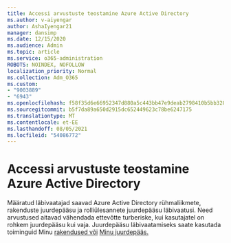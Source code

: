 ```yaml
---
title: Accessi arvustuste teostamine Azure Active Directory
ms.author: v-aiyengar
author: AshaIyengar21
manager: dansimp
ms.date: 12/15/2020
ms.audience: Admin
ms.topic: article
ms.service: o365-administration
ROBOTS: NOINDEX, NOFOLLOW
localization_priority: Normal
ms.collection: Adm_O365
ms.custom:
- "9003889"
- "6943"
ms.openlocfilehash: f58f35d6e66952347d880a5c443bb47e9deab2798410b5bb32895667572f1f58
ms.sourcegitcommit: b5f7da89a650d2915dc652449623c78be6247175
ms.translationtype: MT
ms.contentlocale: et-EE
ms.lasthandoff: 08/05/2021
ms.locfileid: "54086772"
---
```

# <a name="perform-access-reviews-in-azure-active-directory"></a>Accessi arvustuste teostamine Azure Active Directory

Määratud läbivaatajad saavad Azure Active Directory rühmaliikmete, rakenduste juurdepääsu ja rolliülesannete juurdepääsu läbivaatusi. Need arvustused aitavad vähendada ettevõtte turberiske, kui kasutajatel on rohkem juurdepääsu kui vaja. Juurdepääsu läbivaatamiseks saate kasutada toiminguid Minu [rakendused või](https://go.microsoft.com/fwlink/?linkid=2134605) [Minu juurdepääs.](https://go.microsoft.com/fwlink/?linkid=2134505)